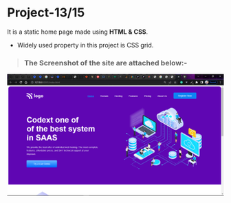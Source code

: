 # Project-13/15 
It is a static home page made using **HTML & CSS**.

- Widely used property in this project is CSS grid.

> ### The Screenshot of the site are attached below:-

![Project-13 ScreenShot:](SS13.png "SAAS Landing page")
